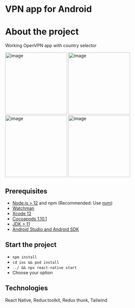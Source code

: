 # VPN app for Android

# About the project

Working OpenVPN app with country selector

<img width="200" alt="image" src="https://github.com/ssmdssmp/react-native-vpn/assets/93074427/477cb6b7-8ea8-4d41-ad98-59a19d1a1bb1">
<img width="200" alt="image" src="https://github.com/ssmdssmp/react-native-vpn/assets/93074427/5c41529d-c34d-41ac-ad2f-ce0aedabf0d8">
<img width="200" alt="image" src="https://github.com/ssmdssmp/react-native-vpn/assets/93074427/85e9910b-da02-4403-acb4-5295657fd2f2">
<img width="200" alt="image" src="https://github.com/ssmdssmp/react-native-vpn/assets/93074427/c0c60926-0d00-41b0-97d2-6527073181a3">







## Prerequisites

- [Node.js > 12](https://nodejs.org) and npm (Recommended: Use [nvm](https://github.com/nvm-sh/nvm))
- [Watchman](https://facebook.github.io/watchman)
- [Xcode 12](https://developer.apple.com/xcode)
- [Cocoapods 1.10.1](https://cocoapods.org)
- [JDK > 11](https://www.oracle.com/java/technologies/javase-jdk11-downloads.html)
- [Android Studio and Android SDK](https://developer.android.com/studio)

## Start the project

- `npm install`
- `cd ios && pod install `
- `../ && npx react-native start`
- Choose your option

## Technologies

React Native, Redux:toolkit, Redux thunk, Tailwind
